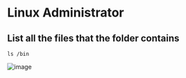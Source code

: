# Linux Administrator

## List all the files that the folder contains 

```
ls /bin
```

![image](https://github.com/user-attachments/assets/8fc8cc0a-0c09-474c-a469-2b515dcb79dc)


